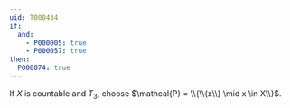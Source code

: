 ```yaml
---
uid: T000434
if:
  and:
    - P000005: true
    - P000057: true
then:
  P000074: true
---
```


If $X$ is countable and $T_3$, choose $\mathcal{P} = \\{\\{x\\} \mid x \in X\\}$.
